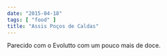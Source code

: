 ```yaml
---
date: "2015-04-18"
tags: [ "food" ]
title: "Assis Poços de Caldas"
---
```

Parecido com o Evolutto com um pouco mais de doce.

